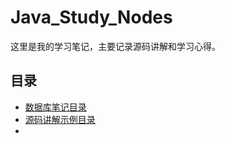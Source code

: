 # Java_Study_Nodes
这里是我的学习笔记，主要记录源码讲解和学习心得。
## 目录
- [数据库笔记目录](database/README.md)
- [源码讲解示例目录](Java_Code/README.md)
- 
